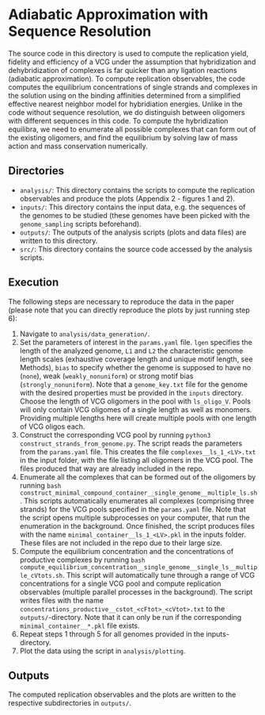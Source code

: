 # Adiabatic Approximation with Sequence Resolution

The source code in this directory is used to compute the replication yield, fidelity and efficiency of a VCG under the assumption that hybridization and dehybridization of complexes is far quicker than any ligation reactions (adiabatic approximation). To compute replication observables, the code computes the equilibrium concentrations of single strands and complexes in the solution using on the binding affinities determined from a simplified effective nearest neighbor model for hybridiation energies. Unlike in the code without sequence resolution, we do distinguish between oligomers with different sequences in this code. To compute the hybridization equilibra, we need to enumerate all possible complexes that can form out of the existing oligomers, and find the equilibrium by solving law of mass action and mass conservation numerically.

## Directories
 - ```analysis/```: This directory contains the scripts to compute the replication observables and produce the plots (Appendix 2 - figures 1 and 2).
 - ```inputs/```: This directory contains the input data, e.g. the sequences of the genomes to be studied (these genomes have been picked with the ```genome_sampling``` scripts beforehand). 
 - ```outputs/```: The outputs of the analysis scripts (plots and data files) are written to this directory. 
 - ```src/```: This directory contains the source code accessed by the analysis scripts.

## Execution
The following steps are necessary to reproduce the data in the paper (please note that you can directly reproduce the plots by just running step 6):

1. Navigate to ```analysis/data_generation/```.
2. Set the parameters of interest in the ```params.yaml``` file. ```lgen``` specifies the length of the analyzed genome, ```L1``` and ```L2``` the characteristic genome length scales (exhaustive coverage length and unique motif length, see Methods), ```bias``` to specify whether the genome is supposed to have no (```none```), weak (```weakly_nonuniform```) or strong motif bias (```strongly_nonuniform```). Note that a ```genome_key.txt``` file for the genome with the desired properties must be provided in the ```inputs``` directory. Choose the length of VCG oligomers in the pool with ```ls_oligo_V```. Pools will only contain VCG oligomes of a single length as well as monomers. Providing multiple lengths here will create multiple pools with one length of VCG oligos each. 
3. Construct the corresponding VCG pool by running ```python3 construct_strands_from_genome.py```. The script reads the parameters from the ```params.yaml``` file. This creates the file ```complexes__ls_1_<LV>.txt``` in the input folder, with the file listing all oligomers in the VCG pool. The files produced that way are already included in the repo.
4. Enumerate all the complexes that can be formed out of the oligomers by running ```bash construct_minimal_compound_container__single_genome__multiple_ls.sh```. This scripts automatically enumerates all complexes (comprising three strands) for the VCG pools specified in the ```params.yaml``` file. Note that the script opens multiple subprocesses on your computer, that run the enumeration in the background. Once finished, the script produces files with the name ```minimal_container__ls_1_<LV>.pkl``` in the inputs folder. These files are not included in the repo due to their large size.
5. Compute the equilibrium concentration and the concentrations of productive complexes by running ```bash compute_equilibrium_concentration__single_genome__single_ls__multiple_cVtots.sh```. This script will automatically tune through a range of VCG concentrations for a single VCG pool and compute replication observables (multiple parallel processes in the background). The script writes files with the name ```concentrations_productive__cstot_<cFtot>_<cVtot>.txt``` to the ```outputs/```-directory. Note that it can only be run if the corresponding ```minimal_container__*.pkl``` file exists.
6. Repeat steps 1 through 5 for all genomes provided in the inputs-directory. 
6. Plot the data using the script in ```analysis/plotting```. 

## Outputs
The computed replication observables and the plots are written to the respective subdirectories in ```outputs/```.